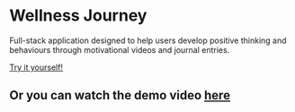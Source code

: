 # **Wellness Journey** 

Full-stack application designed to help users develop positive thinking and behaviours through motivational videos and journal entries. 

[Try it yourself!](https://wellnessjourney.herokuapp.com/login)

## Or you can watch the demo video [here](https://drive.google.com/open?id=1ExAZnj3ux8Jlw_v4RgjcsbtbUZCoo-ng)
